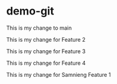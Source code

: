 # demo-git


This is my change to main

This is my change for Feature 2

This is my change for Feature 3

This is my change for Feature 4

This is my change for Samnieng Feature 1
